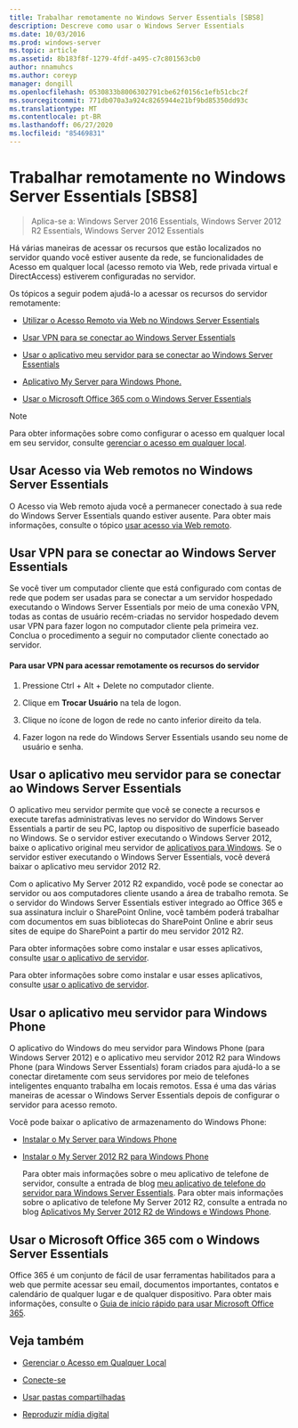 ```yaml
---
title: Trabalhar remotamente no Windows Server Essentials [SBS8]
description: Descreve como usar o Windows Server Essentials
ms.date: 10/03/2016
ms.prod: windows-server
ms.topic: article
ms.assetid: 8b183f8f-1279-4fdf-a495-c7c801563cb0
author: nnamuhcs
ms.author: coreyp
manager: dongill
ms.openlocfilehash: 0530833b8006302791cbe62f0156c1efb51cbc2f
ms.sourcegitcommit: 771db070a3a924c8265944e21bf9bd85350dd93c
ms.translationtype: MT
ms.contentlocale: pt-BR
ms.lasthandoff: 06/27/2020
ms.locfileid: "85469831"
---
```

# <a name="work-remotely-in-windows-server-essentials"></a>Trabalhar remotamente no Windows Server Essentials [SBS8]

>Aplica-se a: Windows Server 2016 Essentials, Windows Server 2012 R2 Essentials, Windows Server 2012 Essentials

 Há várias maneiras de acessar os recursos que estão localizados no servidor quando você estiver ausente da rede, se funcionalidades de Acesso em qualquer local (acesso remoto via Web, rede privada virtual e DirectAccess) estiverem configuradas no servidor.

 Os tópicos a seguir podem ajudá-lo a acessar os recursos do servidor remotamente:


-   [Utilizar o Acesso Remoto via Web no Windows Server Essentials](Work-Remotely-in-Windows-Server-Essentials.md#BKMA_RWA)

-   [Usar VPN para se conectar ao Windows Server Essentials](Work-Remotely-in-Windows-Server-Essentials.md#BKMK_3)

-   [Usar o aplicativo meu servidor para se conectar ao Windows Server Essentials](Work-Remotely-in-Windows-Server-Essentials.md#BKMK_App)

-   [Aplicativo My Server para Windows Phone.](Work-Remotely-in-Windows-Server-Essentials.md#BKMK_2)

-   [Usar o Microsoft Office 365 com o Windows Server Essentials](Work-Remotely-in-Windows-Server-Essentials.md#BKMK_O365)

> [!NOTE]
>  Para obter informações sobre como configurar o acesso em qualquer local em seu servidor, consulte [gerenciar o acesso em qualquer local](../manage/Manage-Anywhere-Access-in-Windows-Server-Essentials.md).

##  <a name="use-remote-web-access-in-windows-server-essentials"></a><a name="BKMA_RWA"></a>Usar Acesso via Web remotos no Windows Server Essentials

 O Acesso via Web remoto  ajuda você a permanecer conectado à sua rede do Windows Server Essentials quando estiver ausente. Para obter mais informações, consulte o tópico [usar acesso via Web remoto](Use-Remote-Web-Access-in-Windows-Server-Essentials.md).


##  <a name="use-vpn-to-connect-to-windows-server-essentials"></a><a name="BKMK_3"></a>Usar VPN para se conectar ao Windows Server Essentials
 Se você tiver um computador cliente que está configurado com contas de rede que podem ser usadas para se conectar a um servidor hospedado executando o Windows Server Essentials por meio de uma conexão VPN, todas as contas de usuário recém-criadas no servidor hospedado devem usar VPN para fazer logon no computador cliente pela primeira vez. Conclua o procedimento a seguir no computador cliente conectado ao servidor.

#### <a name="to-use-vpn-to-remotely-access-server-resources"></a>Para usar VPN para acessar remotamente os recursos do servidor

1.  Pressione Ctrl + Alt + Delete no computador cliente.

2.  Clique em **Trocar Usuário** na tela de logon.

3.  Clique no ícone de logon de rede no canto inferior direito da tela.

4.  Fazer logon na rede do Windows Server Essentials usando seu nome de usuário e senha.

##  <a name="use-the-my-server-app-to-connect-to-windows-server-essentials"></a><a name="BKMK_App"></a>Usar o aplicativo meu servidor para se conectar ao Windows Server Essentials
 O aplicativo meu servidor permite que você se conecte a recursos e execute tarefas administrativas leves no servidor do Windows Server Essentials a partir de seu PC, laptop ou dispositivo de superfície baseado no Windows. Se o servidor estiver executando o Windows Server 2012, baixe o aplicativo original meu servidor de [aplicativos para Windows](https://windows.microsoft.com/windows-8/apps). Se o servidor estiver executando o Windows Server Essentials, você deverá baixar o aplicativo meu servidor 2012 R2.

 Com o aplicativo My Server 2012 R2 expandido, você pode se conectar ao servidor ou aos computadores cliente usando a área de trabalho remota. Se o servidor do Windows Server Essentials estiver integrado ao Office 365 e sua assinatura incluir o SharePoint Online, você também poderá trabalhar com documentos em suas bibliotecas do SharePoint Online e abrir seus sites de equipe do SharePoint a partir do meu servidor 2012 R2.


 Para obter informações sobre como instalar e usar esses aplicativos, consulte [usar o aplicativo de servidor](Use-the-My-Server-App-to-Connect-to-Windows-Server-Essentials.md).

 Para obter informações sobre como instalar e usar esses aplicativos, consulte [usar o aplicativo de servidor](../use/Use-the-My-Server-App-to-Connect-to-Windows-Server-Essentials.md).


##  <a name="use-the-my-server-app-for-windows-phone"></a><a name="BKMK_2"></a>Usar o aplicativo meu servidor para Windows Phone
 O aplicativo do Windows do meu servidor para Windows Phone (para Windows Server 2012) e o aplicativo meu servidor 2012 R2 para Windows Phone (para Windows Server Essentials) foram criados para ajudá-lo a se conectar diretamente com seus servidores por meio de telefones inteligentes enquanto trabalha em locais remotos. Essa é uma das várias maneiras de acessar o Windows Server Essentials depois de configurar o servidor para acesso remoto.

 Você pode baixar o aplicativo de armazenamento do Windows Phone:

- [Instalar o My Server para Windows Phone](http://www.windowsphone.com/store/app/my-server/6c2f98d5-6fcf-4e1d-b8b1-cde62ea1a94a)

- [Instalar o My Server 2012 R2 para Windows Phone](http://www.windowsphone.com/store/app/my-server-2012-r2/44f596b5-0477-4096-b96e-ddd6ef64ad6b)

  Para obter mais informações sobre o meu aplicativo de telefone de servidor, consulte a entrada de blog [meu aplicativo de telefone do servidor para Windows Server Essentials](https://blogs.technet.com/b/sbs/archive/2012/09/18/my-server-phone-app-for-windows-server-2012-essentials.aspx). Para obter mais informações sobre o aplicativo de telefone My Server 2012 R2, consulte a entrada no blog [Aplicativos My Server 2012 R2 de Windows e Windows Phone](https://blogs.technet.com/b/sbs/archive/2013/11/19/my-server-2012-r2-windows-and-windows-phone-apps.aspx).

##  <a name="use-microsoft-office-365-with-windows-server-essentials"></a><a name="BKMK_O365"></a>Usar o Microsoft Office 365 com o Windows Server Essentials

 Office 365 é um conjunto de fácil de usar ferramentas habilitados para a web que permite acessar seu email, documentos importantes, contatos e calendário de qualquer lugar e de qualquer dispositivo. Para obter mais informações, consulte o [Guia de início rápido para usar Microsoft Office 365](Quick-Start-Guide-to-Using-Microsoft-Office-365-with-Windows-Server-Essentials.md).


## <a name="see-also"></a>Veja também

-   [Gerenciar o Acesso em Qualquer Local](../manage/Manage-Anywhere-Access-in-Windows-Server-Essentials.md)

-   [Conecte-se](Get-Connected-in-Windows-Server-Essentials.md)

-   [Usar pastas compartilhadas](Use-Shared-Folders-in-Windows-Server-Essentials.md)

-   [Reproduzir mídia digital](Play-Digital-Media-in-Windows-Server-Essentials.md)

